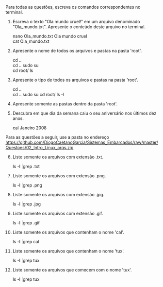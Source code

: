 Para todas as questões, escreva os comandos correspondentes no terminal.

1. Escreva o texto "Ola mundo cruel!" em um arquivo denominado "Ola_mundo.txt". Apresente o conteúdo deste arquivo no terminal.

	nano Ola_mundo.txt
	Ola mundo cruel  
	cat Ola_mundo.txt

2. Apresente o nome de todos os arquivos e pastas na pasta 'root'.
	 
	cd ..  
	cd .. 
	sudo su  
	cd root/
	ls

3. Apresente o tipo de todos os arquivos e pastas na pasta 'root'.

	cd ..  
	cd .. 
	sudo su 
	cd root/
	ls -l  
	

4. Apresente somente as pastas dentro da pasta 'root'.

5. Descubra em que dia da semana caiu o seu aniversário nos últimos dez anos.
	
	cal Janeiro 2008

Para as questões a seguir, use a pasta no endereço https://github.com/DiogoCaetanoGarcia/Sistemas_Embarcados/raw/master/Questoes/02_Intro_Linux_arqs.zip

6. Liste somente os arquivos com extensão .txt.

	ls -l |grep .txt

7. Liste somente os arquivos com extensão .png.
	
	ls -l |grep .png

8. Liste somente os arquivos com extensão .jpg.
	
	ls -l |grep .jpg

9. Liste somente os arquivos com extensão .gif.
	
	ls -l |grep .gif

10. Liste somente os arquivos que contenham o nome 'cal'.

	ls -l |grep cal


11. Liste somente os arquivos que contenham o nome 'tux'.
	
	ls -l |grep tux


12. Liste somente os arquivos que comecem com o nome 'tux'.

	ls -l |grep tux


